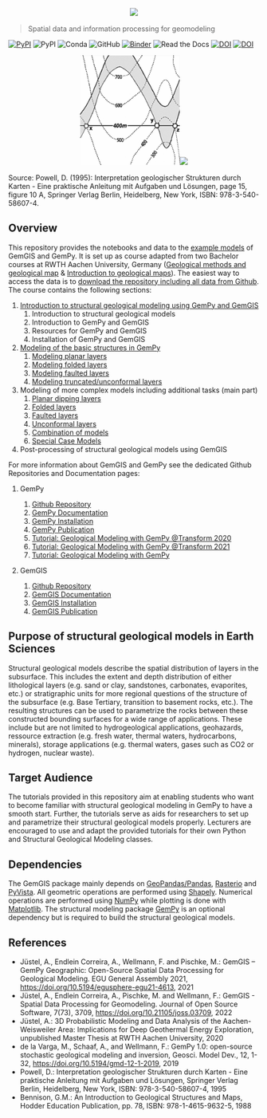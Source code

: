 <p align="center"><img src="https://raw.githubusercontent.com/cgre-aachen/gemgis/main/docs/getting_started/images/Modern1.png" width="600">

> Spatial data and information processing for geomodeling


[![PyPI](https://img.shields.io/badge/python-3-blue.svg)](https://www.python.org/downloads/)
![PyPI](https://img.shields.io/pypi/v/gemgis_data)
![Conda](https://img.shields.io/conda/vn/conda-forge/gemgis_data)
![GitHub](https://img.shields.io/github/license/cgre-aachen/gemgis_data)
[![Binder](https://mybinder.org/badge_logo.svg)](https://mybinder.org/v2/gh/cgre-aachen/gemgis/main)
![Read the Docs](https://img.shields.io/readthedocs/gemgis)
[![DOI](https://img.shields.io/badge/DOI-https%3A%2F%2Fdoi.org%2F10.5194%2Fegusphere--egu21--4613-blue)](https://doi.org/10.5194/egusphere-egu21-4613)
[![DOI](https://zenodo.org/badge/309125606.svg)](https://zenodo.org/badge/latestdoi/309125606)

<p align="center"><img src="https://raw.githubusercontent.com/cgre-aachen/gemgis/main/docs/getting_started/images/task1.png" width="200"><img src="https://raw.githubusercontent.com/cgre-aachen/gemgis/main/docs/getting_started/images/model1.png" width="300"></p>
Source: Powell, D. (1995): Interpretation geologischer Strukturen durch Karten - Eine praktische Anleitung mit Aufgaben und Lösungen, page 15, figure 10 A, Springer Verlag Berlin, Heidelberg, New York, ISBN: 978-3-540-58607-4.

## Overview 

This repository provides the notebooks and data to the [example models](https://gemgis.readthedocs.io/en/latest/getting_started/example/index.html) of GemGIS and GemPy. It is set up as course adapted from two Bachelor courses at RWTH Aachen University, Germany ([Geological methods and geological map](https://www.rwth-aachen.de/cms/root/studium/Vor-dem-Studium/Studiengaenge/Liste-Aktuelle-Studiengaenge/Studiengangbeschreibung/~bqxx/Angewandte-Geowissenschaften-B-Sc/?lidx=1) & [Introduction to geological maps](https://www.rwth-aachen.de/cms/root/studium/Vor-dem-Studium/Studiengaenge/Liste-Aktuelle-Studiengaenge/Studiengangbeschreibung/~bllm/Georessourcenmanagement-B-Sc/?lidx=1)). The easiest way to access the data is to [download the repository including all data from Github](https://github.com/cgre-aachen/gemgis_data/archive/refs/heads/main.zip). The course contains the following sections:

1. [Introduction to structural geological modeling using GemPy and GemGIS](https://github.com/cgre-aachen/gemgis_data/blob/main/notebooks/00_introduction_to_structural_modeling.ipynb)
    1. Introduction to structural geological models
    2. Introduction to GemPy and GemGIS
    3. Resources for GemPy and GemGIS
    4. Installation of GemPy and GemGIS
2. [Modeling of the basic structures in GemPy](https://github.com/cgre-aachen/gemgis_data/tree/main/notebooks/01_basic_modeling)
    1. [Modeling planar layers](https://github.com/cgre-aachen/gemgis_data/blob/main/notebooks/01_basic_modeling/model1_Horizontal_Layers.ipynb)
    2. [Modeling folded layers](https://github.com/cgre-aachen/gemgis_data/blob/main/notebooks/01_basic_modeling/model2_Folded_Layers.ipynb)
    3. [Modeling faulted layers](https://github.com/cgre-aachen/gemgis_data/blob/main/notebooks/01_basic_modeling/model3_Faulted_Layers.ipynb)
    4. [Modeling truncated/unconformal layers](https://github.com/cgre-aachen/gemgis_data/blob/main/notebooks/01_basic_modeling/model4_Truncated_Layers.ipynb)
3. Modeling of more complex models including additional tasks (main part)
    1. [Planar dipping layers](https://github.com/cgre-aachen/gemgis_data/blob/main/notebooks/02_planar_dipping_layers)
    2. [Folded layers](https://github.com/cgre-aachen/gemgis_data/blob/main/notebooks/03_folded_layers)
    3. [Faulted layers](https://github.com/cgre-aachen/gemgis_data/blob/main/notebooks/04_faulted_layers)
    4. [Unconformal layers](https://github.com/cgre-aachen/gemgis_data/blob/main/notebooks/05_unconformal_layers)
    5. [Combination of models](https://github.com/cgre-aachen/gemgis_data/blob/main/notebooks/06_combined_models)
    6. [Special Case Models](https://github.com/cgre-aachen/gemgis_data/blob/main/notebooks/07_special_models)
4. Post-processing of structural geological models using GemGIS

For more information about GemGIS and GemPy see the dedicated Github Repositories and Documentation pages:
1. GemPy
    1. [Github Repository](https://github.com/cgre-aachen/gempy)
    2. [GemPy Documentation](https://www.gempy.org/)
    3. [GemPy Installation](https://www.gempy.org/installation)
    4. [GemPy Publication](https://gmd.copernicus.org/articles/12/1/2019/)
    5. [Tutorial: Geological Modeling with GemPy @Transform 2020](https://www.youtube.com/watch?v=n0btC5Zilyc&t=1s)
    6. [Tutorial: Geological Modeling with GemPy @Transform 2021](https://www.youtube.com/watch?v=1oS6xTJkRwo)
    7. [Tutorial: Geological Modeling with GemPy ](https://www.youtube.com/watch?v=7P6WrBOaHSM)
    
2. GemGIS
    1. [Github Repository](https://github.com/cgre-aachen/gemgis)
    2. [GemGIS Documentation](https://gemgis.readthedocs.io/)
    3. [GemGIS Installation](https://gemgis.readthedocs.io/en/latest/getting_started/installation.html)
    4. [GemGIS Publication](https://joss.theoj.org/papers/10.21105/joss.03709)

## Purpose of structural geological models in Earth Sciences

Structural geological models describe the spatial distribution of layers in the subsurface. This includes the extent and depth distribution of either lithological layers (e.g. sand or clay, sandstones, carbonates, evaporites, etc.) or stratigraphic units for more regional questions of the structure of the subsurface (e.g. Base Tertiary, transition to basement rocks, etc.). The resulting structures can be used to parametrize the rocks between these constructed bounding surfaces for a wide range of applications. These include but are not limited to hydrogeological applications, geohazards, ressource extraction (e.g. fresh water, thermal waters, hydrocarbons, minerals), storage applications (e.g. thermal waters, gases such as CO2 or hydrogen, nuclear waste). 




## Target Audience

The tutorials provided in this repository aim at enabling students who want to become familiar with structural geological modeling in GemPy to have a smooth start. Further, the tutorials serve as aids for researchers to set up and parametrize their structural geological models properly. Lecturers are encouraged to use and adapt the provided tutorials for their own Python and Structural Geological Modeling classes. 

## Dependencies

The GemGIS package mainly depends on [GeoPandas/Pandas](https://geopandas.org/en/stable/index.html), [Rasterio](https://rasterio.readthedocs.io/en/latest/) and [PyVista](https://docs.pyvista.org/). All geometric operations are performed using [Shapely](https://shapely.readthedocs.io/en/stable/manual.html). Numerical operations are performed using [NumPy](https://numpy.org/doc/stable/index.html) while plotting is done with [Matplotlib](https://matplotlib.org/). The structural modeling package [GemPy](https://www.gempy.org) is an optional dependency but is required to build the structural geological models. 

<a name="ref"></a>
## References

* Jüstel, A., Endlein Correira, A., Wellmann, F. and Pischke, M.: GemGIS – GemPy Geographic: Open-Source Spatial Data Processing for Geological Modeling. EGU General Assembly 2021, https://doi.org/10.5194/egusphere-egu21-4613, 2021
* Jüstel, A., Endlein Correira, A., Pischke, M. and Wellmann, F.: GemGIS - Spatial Data Processing for Geomodeling. Journal of Open Source Software, 7(73), 3709, https://doi.org/10.21105/joss.03709, 2022
* Jüstel, A.: 3D Probabilistic Modeling and Data Analysis of the Aachen-Weisweiler Area: Implications for Deep Geothermal Energy Exploration, unpublished Master Thesis at RWTH Aachen University, 2020
* de la Varga, M., Schaaf, A., and Wellmann, F.: GemPy 1.0: open-source stochastic geological modeling and inversion, Geosci. Model Dev., 12, 1-32, https://doi.org/10.5194/gmd-12-1-2019, 2019
* Powell, D.: Interpretation geologischer Strukturen durch Karten - Eine praktische Anleitung mit Aufgaben und Lösungen, Springer Verlag Berlin, Heidelberg, New York, ISBN: 978-3-540-58607-4, 1995
* Bennison, G.M.: An Introduction to Geological Structures and Maps, Hodder Education Publication, pp. 78, ISBN: 978-1-4615-9632-5, 1988
